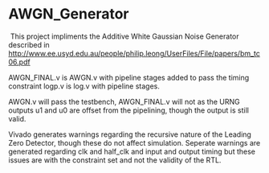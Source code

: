 ﻿# AWGN_Generator
﻿
This project impliments the Additive White Gaussian Noise Generator described in http://www.ee.usyd.edu.au/people/philip.leong/UserFiles/File/papers/bm_tc06.pdf  

AWGN_FINAL.v is AWGN.v with pipeline stages added to pass the timing constraint
logp.v is log.v with pipeline stages.

AWGN.v will pass the testbench, AWGN_FINAL.v will not as the URNG outputs u1 and u0 are offset from the pipelining, though the output is still valid.

Vivado generates warnings regarding the recursive nature of the Leading Zero Detector, though these do not affect simulation.
Seperate warnings are generated regarding clk and half_clk and input and output timing but these issues are with the constraint set and not the validity of the RTL.










